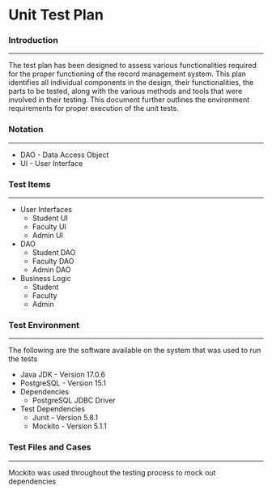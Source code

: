 # **Unit Test Plan**

### **Introduction**
---

The test plan has been designed to assess various functionalities required for the proper functioning of the record management system. This plan identifies all individual components in the design, their functionalities, the parts to be tested, along with the various methods and tools that were involved in their testing. This document further outlines the environment requirements for proper execution of the unit tests.

### **Notation**
---
- DAO - Data Access Object
- UI - User Interface

### **Test Items**
---
- User Interfaces
    * Student UI
    * Faculty UI
    * Admin UI
- DAO
    - Student DAO
    - Faculty DAO
    - Admin DAO
- Business Logic
    - Student 
    - Faculty
    - Admin

### **Test Environment**
---
The following are the software available on the system that was used to run the tests
- Java JDK - Version 17.0.6
- PostgreSQL - Version 15.1 
- Dependencies
  - PostgreSQL JDBC Driver
- Test Dependencies
  - Junit - Version 5.8.1
  - Mockito - Version 5.1.1

### **Test Files and Cases**
---
Mockito was used throughout the testing process to mock out dependencies 